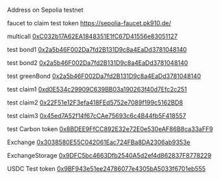 Address on Sepolia testnet

faucet to claim test token
https://sepolia-faucet.pk910.de/

multicall
[0xC032b17A62EA1848351E1fC67D41556e83051127](https://sepolia.etherscan.io/address/0xC032b17A62EA1848351E1fC67D41556e83051127)

test bond1
[0x2a5b46F002Da7fd2B131D9c8a4EaDd3781048140](https://sepolia.etherscan.io/address/0x2a5b46F002Da7fd2B131D9c8a4EaDd3781048140)

test bond2
[0x2a5b46F002Da7fd2B131D9c8a4EaDd3781048140](https://sepolia.etherscan.io/address/0x0A4f1F695F10de42311335119B3DfB41a7a39ff6)

test greenBond
[0x2a5b46F002Da7fd2B131D9c8a4EaDd3781048140](https://sepolia.etherscan.io/address/0x6F056897141aDD1367d94EA17228296E714FF369)


test claim1
[0xd0E534c29909C639BB03a190263f40d7Efc2c251](https://sepolia.etherscan.io/address/0xd0E534c29909C639BB03a190263f40d7Efc2c251)

test claim2
[0x22F51e12F3efa418FEd5752e7089f199c5162BD8](https://sepolia.etherscan.io/address/0x22F51e12F3efa418FEd5752e7089f199c5162BD8)

test claim3
[0x45ed7A52f14f67cCAe75693c6c4B44fb5F418557](https://sepolia.etherscan.io/address/0x45ed7A52f14f67cCAe75693c6c4B44fb5F418557)


test Carbon token
[0x8BDEE9FfCC892E32e72E0e530eAF86B8ca33aFF9](https://sepolia.etherscan.io/address/0x8BDEE9FfCC892E32e72E0e530eAF86B8ca33aFF9)


 Exchange [0x3038580E55C042061Eac724FBa8DA2306ab9353e](https://sepolia.etherscan.io/address/0x3038580E55C042061Eac724FBa8DA2306ab9353e)
 
 
 ExchangeStorage [0x9DFC5bc4663Dfb2540A5d2ef4d862837F8778229](https://sepolia.etherscan.io/address/0x9DFC5bc4663Dfb2540A5d2ef4d862837F8778229)


 USDC Test token [0x9BF943e51ee24786077e4305bA5033f6701eb555](https://sepolia.etherscan.io/address/0x9BF943e51ee24786077e4305bA5033f6701eb555)


